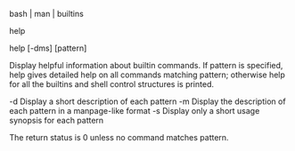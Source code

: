  bash | man | builtins

help

help [-dms] [pattern]
       
Display helpful information about builtin commands. 
If pattern is specified, help gives detailed help on all commands matching pattern; 
otherwise help for all the builtins and shell control structures is printed.

-d   Display a short description of each pattern
-m   Display the description of each pattern in a manpage-like format
-s   Display only a short usage synopsis for each pattern


The return status is 0 unless no command matches pattern.
